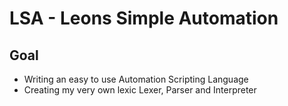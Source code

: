 # LSA - Leons Simple Automation

## Goal
- Writing an easy to use Automation Scripting Language
- Creating my very own lexic Lexer, Parser and Interpreter 